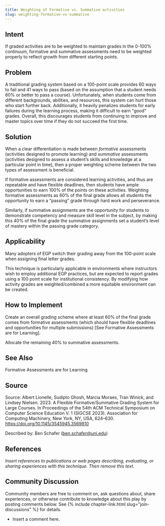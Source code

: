 ```yaml
---
title: Weighting of Formative vs. Summative activities
slug: weighting-formative-vs-summative
---
```


## Intent

If graded activities are to be weighted to maintain grades in the 0-100% continuum, formative and summative assessments need to be weighted properly to reflect growth from different starting points.

## Problem

A traditional grading system based on a 100-point scale provides 60 ways to fail and 41 ways to pass (based on the assumption that a student needs 60% or better to pass a course).  Unfortunately, when students come from different backgrounds, abilities, and resources, this system can hurt those who start further back.  Additionally, it heavily penalizes students for early failures during the learning process, making it difficult to earn "good" grades.  Overall, this discourages students from continuing to improve and master topics over time if they do not succeed the first time.

## Solution

When a clear differentiation is made between *formative* assessments (activities designed to promote learning) and *summative* assessments (activities designed to assess a student’s skills and knowledge at a particular point in time), then a proper weighting scheme between the two types of assessment is beneficial.  

If formative assessments are considered learning activities, and thus are repeatable and have flexible deadlines, then students have ample opportunities to earn 100% of the points on these activities.  Weighting formative assessments as 60% of the final grade allows all students the opportunity to earn a “passing” grade through hard work and perseverance.  

Similarly, if summative assignments are the opportunity for students to demonstrate competency and measure skill level in the subject, by making this 40% of the final grade the summative assignments set a student’s level of mastery within the passing grade category.

## Applicability

Many adopters of EGP switch their grading away from the 100-point scale when assigning final letter grades.  

This technique is particularly applicable in environments where instructors wish to employ additional EGP practices, but are expected to report grades using a 100 point scale for institutional consistency.  By modifying how activity grades are weighted/combined a more equitable environment can be created. 

## How to Implement

Create an overall grading scheme where at least 60% of the final grade comes from formative assessments (which should have flexible deadlines and opportunities for multiple submissions) [See Formative Assessments are for Learning].  

Allocate the remaining 40% to summative assessments.

 

## See Also

Formative Assessments are for Learning

## Source

Source: Albert Lionelle, Sudipto Ghosh, Marcia Moraes, Tran Winick, and Lindsey Nielsen. 2023. A Flexible Formative/Summative Grading System for Large Courses. In Proceedings of the 54th ACM Technical Symposium on Computer Science Education V. 1 (SIGCSE 2023). Association for Computing Machinery, New York, NY, USA, 624–630. https://doi.org/10.1145/3545945.3569810

Described by: Ben Schafer (ben.schafer@uni.edu)

## References

_Insert references to publications or web pages describing, evaluating, or
sharing experiences with this technique. Then remove this text._


## Community Discussion

Community members are free to comment on, ask questions about, share
experiences, or otherwise contribute to knowledge about this play by
posting comments below.
See {% include chapter-link.html slug="join-discussions" %} for details.

* Insert a comment here.

